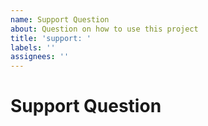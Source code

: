 ```yaml
---
name: Support Question
about: Question on how to use this project
title: 'support: '
labels: ''
assignees: ''
---
```


# Support Question
